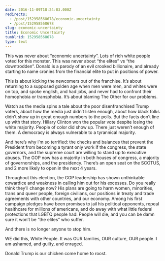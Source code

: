 ```yaml
---
date: 2016-11-09T18:24:03.000Z
redirects:
  - /post/152958568678/economic-uncertainty
  - /post/152958568678
slug: economic-uncertainty
title: Economic Uncertainty
tumblrid: 152958568678
type: text
---
```

<p>This was never about &ldquo;economic uncertainty&rdquo;. Lots of rich white people voted for this monster. This was never about &ldquo;the elites&rdquo; vs &ldquo;the downtrodden&rdquo;. Donald is a parody of an evil crooked billionaire, and already starting to name cronies from the financial elite to put in positions of power.</p>

<p>This is about kicking the newcomers out of the franchise. It&rsquo;s about returning to a supposed golden age when men were men, and whites were on top, and spoke english, and had jobs, and never had to confront their homophobia or transphobia. It&rsquo;s about blaming The Other for our problems.</p>

<p>Watch as the media spins a tale about the poor disenfranchised Trump voters, about how the media just didn&rsquo;t listen enough, about how black folks didn&rsquo;t show up in great enough numbers to the polls.
But the facts don&rsquo;t line up with that story. Hillary Clinton won the popular vote despite losing the white majority. People of color did show up. There just weren&rsquo;t enough of them. A democracy is always vulnerable to a tyrannical majority.</p>

<p>And here&rsquo;s why I&rsquo;m so terrified: the checks and balances that prevent the President from becoming a tyrant only work if the congress, the state governors, and the supreme court are willing to stand up to executive abuses. The GOP now has a majority in both houses of congress, a majority of governorships, and the presidency. There&rsquo;s an open seat on the SCOTUS, and 2 more likely to open in the next 4 years.</p>

<p>Throughout this election, the GOP leadership has shown unthinkable cowardice and weakness in calling him out for his excesses. Do you really think they&rsquo;ll change now? His plans are going to harm women, minorities, trans and queer people, foreign civilians, our positions in treaty and trade agreements with other countries, and our economy. 
Among his first campaign pledges have been promises to jail his political opponents, repeal healthcare for millions of americans, and do away with what little federal protections that LGBTQ people had. People will die, and you can be damn sure it won&rsquo;t be &ldquo;the elites&rdquo; who suffer.</p>

<p>And there is no longer anyone to stop him.</p>

<p>WE did this, White People. It was OUR families, OUR culture, OUR people. I am ashamed, and guilty, and enraged.</p>

<p>Donald Trump is our chicken come home to roost.</p>
